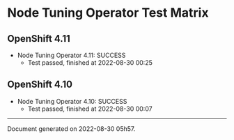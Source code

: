 
Node Tuning Operator Test Matrix
================================

OpenShift 4.11
--------------



* Node Tuning Operator 4.11: SUCCESS
  - Test passed, finished at 2022-08-30 00:25






OpenShift 4.10
--------------



* Node Tuning Operator 4.10: SUCCESS
  - Test passed, finished at 2022-08-30 00:07






---
Document generated on 2022-08-30 05h57.
